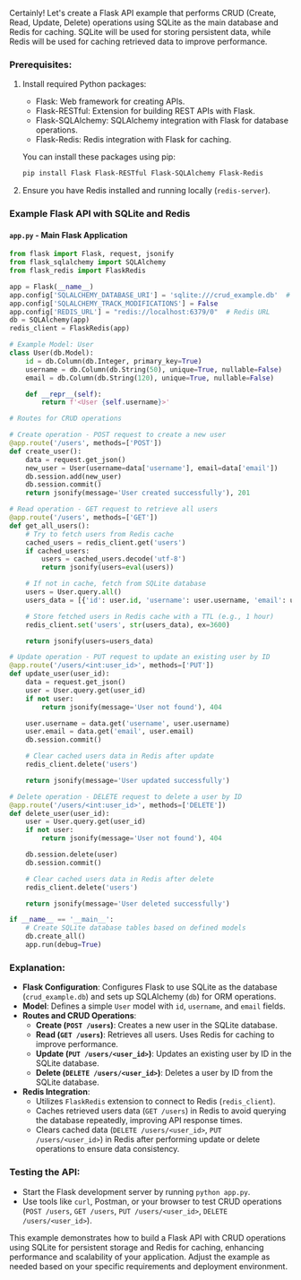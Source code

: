 Certainly! Let's create a Flask API example that performs CRUD (Create, Read, Update, Delete) operations using SQLite as the main database and Redis for caching. SQLite will be used for storing persistent data, while Redis will be used for caching retrieved data to improve performance.

### Prerequisites:

1. Install required Python packages:
   - Flask: Web framework for creating APIs.
   - Flask-RESTful: Extension for building REST APIs with Flask.
   - Flask-SQLAlchemy: SQLAlchemy integration with Flask for database operations.
   - Flask-Redis: Redis integration with Flask for caching.

   You can install these packages using pip:

   ```bash
   pip install Flask Flask-RESTful Flask-SQLAlchemy Flask-Redis
   ```

2. Ensure you have Redis installed and running locally (`redis-server`).

### Example Flask API with SQLite and Redis

#### `app.py` - Main Flask Application

```python
from flask import Flask, request, jsonify
from flask_sqlalchemy import SQLAlchemy
from flask_redis import FlaskRedis

app = Flask(__name__)
app.config['SQLALCHEMY_DATABASE_URI'] = 'sqlite:///crud_example.db'  # SQLite database URI
app.config['SQLALCHEMY_TRACK_MODIFICATIONS'] = False
app.config['REDIS_URL'] = "redis://localhost:6379/0"  # Redis URL
db = SQLAlchemy(app)
redis_client = FlaskRedis(app)

# Example Model: User
class User(db.Model):
    id = db.Column(db.Integer, primary_key=True)
    username = db.Column(db.String(50), unique=True, nullable=False)
    email = db.Column(db.String(120), unique=True, nullable=False)

    def __repr__(self):
        return f'<User {self.username}>'

# Routes for CRUD operations

# Create operation - POST request to create a new user
@app.route('/users', methods=['POST'])
def create_user():
    data = request.get_json()
    new_user = User(username=data['username'], email=data['email'])
    db.session.add(new_user)
    db.session.commit()
    return jsonify(message='User created successfully'), 201

# Read operation - GET request to retrieve all users
@app.route('/users', methods=['GET'])
def get_all_users():
    # Try to fetch users from Redis cache
    cached_users = redis_client.get('users')
    if cached_users:
        users = cached_users.decode('utf-8')
        return jsonify(users=eval(users))

    # If not in cache, fetch from SQLite database
    users = User.query.all()
    users_data = [{'id': user.id, 'username': user.username, 'email': user.email} for user in users]

    # Store fetched users in Redis cache with a TTL (e.g., 1 hour)
    redis_client.set('users', str(users_data), ex=3600)

    return jsonify(users=users_data)

# Update operation - PUT request to update an existing user by ID
@app.route('/users/<int:user_id>', methods=['PUT'])
def update_user(user_id):
    data = request.get_json()
    user = User.query.get(user_id)
    if not user:
        return jsonify(message='User not found'), 404

    user.username = data.get('username', user.username)
    user.email = data.get('email', user.email)
    db.session.commit()

    # Clear cached users data in Redis after update
    redis_client.delete('users')

    return jsonify(message='User updated successfully')

# Delete operation - DELETE request to delete a user by ID
@app.route('/users/<int:user_id>', methods=['DELETE'])
def delete_user(user_id):
    user = User.query.get(user_id)
    if not user:
        return jsonify(message='User not found'), 404

    db.session.delete(user)
    db.session.commit()

    # Clear cached users data in Redis after delete
    redis_client.delete('users')

    return jsonify(message='User deleted successfully')

if __name__ == '__main__':
    # Create SQLite database tables based on defined models
    db.create_all()
    app.run(debug=True)
```

### Explanation:

- **Flask Configuration**: Configures Flask to use SQLite as the database (`crud_example.db`) and sets up SQLAlchemy (`db`) for ORM operations.
- **Model**: Defines a simple `User` model with `id`, `username`, and `email` fields.
- **Routes and CRUD Operations**:
  - **Create (`POST /users`)**: Creates a new user in the SQLite database.
  - **Read (`GET /users`)**: Retrieves all users. Uses Redis for caching to improve performance.
  - **Update (`PUT /users/<user_id>`)**: Updates an existing user by ID in the SQLite database.
  - **Delete (`DELETE /users/<user_id>`)**: Deletes a user by ID from the SQLite database.
- **Redis Integration**:
  - Utilizes `FlaskRedis` extension to connect to Redis (`redis_client`).
  - Caches retrieved users data (`GET /users`) in Redis to avoid querying the database repeatedly, improving API response times.
  - Clears cached data (`DELETE /users/<user_id>`, `PUT /users/<user_id>`) in Redis after performing update or delete operations to ensure data consistency.

### Testing the API:

- Start the Flask development server by running `python app.py`.
- Use tools like `curl`, Postman, or your browser to test CRUD operations (`POST /users`, `GET /users`, `PUT /users/<user_id>`, `DELETE /users/<user_id>`).

This example demonstrates how to build a Flask API with CRUD operations using SQLite for persistent storage and Redis for caching, enhancing performance and scalability of your application. Adjust the example as needed based on your specific requirements and deployment environment.